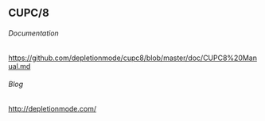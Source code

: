 ## CUPC/8

###### Documentation
https://github.com/depletionmode/cupc8/blob/master/doc/CUPC8%20Manual.md

###### Blog
http://depletionmode.com/
